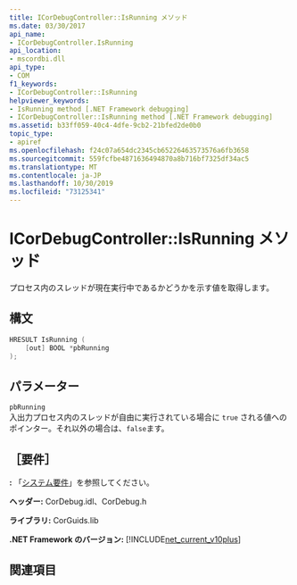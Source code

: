 ```yaml
---
title: ICorDebugController::IsRunning メソッド
ms.date: 03/30/2017
api_name:
- ICorDebugController.IsRunning
api_location:
- mscordbi.dll
api_type:
- COM
f1_keywords:
- ICorDebugController::IsRunning
helpviewer_keywords:
- IsRunning method [.NET Framework debugging]
- ICorDebugController::IsRunning method [.NET Framework debugging]
ms.assetid: b33ff059-40c4-4dfe-9cb2-21bfed2de0b0
topic_type:
- apiref
ms.openlocfilehash: f24c07a654dc2345cb65226463573576a6fb3658
ms.sourcegitcommit: 559fcfbe4871636494870a8b716bf7325df34ac5
ms.translationtype: MT
ms.contentlocale: ja-JP
ms.lasthandoff: 10/30/2019
ms.locfileid: "73125341"
---
```

# <a name="icordebugcontrollerisrunning-method"></a>ICorDebugController::IsRunning メソッド
プロセス内のスレッドが現在実行中であるかどうかを示す値を取得します。  
  
## <a name="syntax"></a>構文  
  
```cpp  
HRESULT IsRunning (  
    [out] BOOL *pbRunning  
);  
```  
  
## <a name="parameters"></a>パラメーター  
 `pbRunning`  
 入出力プロセス内のスレッドが自由に実行されている場合に `true` される値へのポインター。それ以外の場合は、`false`ます。  
  
## <a name="requirements"></a>［要件］  
 **:** 「[システム要件](../../../../docs/framework/get-started/system-requirements.md)」を参照してください。  
  
 **ヘッダー:** CorDebug.idl、CorDebug.h  
  
 **ライブラリ:** CorGuids.lib  
  
 **.NET Framework のバージョン:** [!INCLUDE[net_current_v10plus](../../../../includes/net-current-v10plus-md.md)]  
  
## <a name="see-also"></a>関連項目
